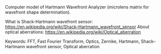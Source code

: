 Computer model of Hartmann Wavefront Analyzer (microlens matrix for wavefront shape determination).

What is Shack-Hartmann wavefront sensor: https://en.wikipedia.org/wiki/Shack–Hartmann_wavefront_sensor
About optical aberrations: https://en.wikipedia.org/wiki/Optical_aberration

Keywords: FFT, Fast Fourier Transform, Optics, Zernike, Hartmann, Shack–Hartmann wavefront sensor, Optical aberration
